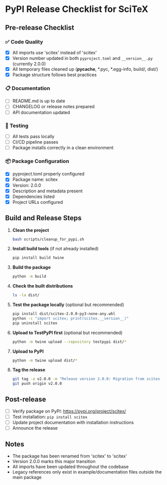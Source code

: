 # PyPI Release Checklist for SciTeX

## Pre-release Checklist

### ✅ Code Quality
- [x] All imports use 'scitex' instead of 'scitex'
- [x] Version number updated in both `pyproject.toml` and `__version__.py` (currently 2.0.0)
- [x] All temporary files cleaned up (__pycache__, *.pyc, *.egg-info, build/, dist/)
- [x] Package structure follows best practices

### 📋 Documentation
- [ ] README.md is up to date
- [ ] CHANGELOG or release notes prepared
- [ ] API documentation updated

### 🧪 Testing
- [ ] All tests pass locally
- [ ] CI/CD pipeline passes
- [ ] Package installs correctly in a clean environment

### 📦 Package Configuration
- [x] pyproject.toml properly configured
- [x] Package name: scitex
- [x] Version: 2.0.0
- [x] Description and metadata present
- [x] Dependencies listed
- [x] Project URLs configured

## Build and Release Steps

1. **Clean the project**
   ```bash
   bash scripts/cleanup_for_pypi.sh
   ```

2. **Install build tools** (if not already installed)
   ```bash
   pip install build twine
   ```

3. **Build the package**
   ```bash
   python -m build
   ```

4. **Check the built distributions**
   ```bash
   ls -la dist/
   ```

5. **Test the package locally** (optional but recommended)
   ```bash
   pip install dist/scitex-2.0.0-py3-none-any.whl
   python -c "import scitex; print(scitex.__version__)"
   pip uninstall scitex
   ```

6. **Upload to TestPyPI first** (optional but recommended)
   ```bash
   python -m twine upload --repository testpypi dist/*
   ```

7. **Upload to PyPI**
   ```bash
   python -m twine upload dist/*
   ```

8. **Tag the release**
   ```bash
   git tag -a v2.0.0 -m "Release version 2.0.0: Migration from scitex to scitex"
   git push origin v2.0.0
   ```

## Post-release

- [ ] Verify package on PyPI: https://pypi.org/project/scitex/
- [ ] Test installation: `pip install scitex`
- [ ] Update project documentation with installation instructions
- [ ] Announce the release

## Notes

- The package has been renamed from 'scitex' to 'scitex'
- Version 2.0.0 marks this major transition
- All imports have been updated throughout the codebase
- Legacy references only exist in example/documentation files outside the main package